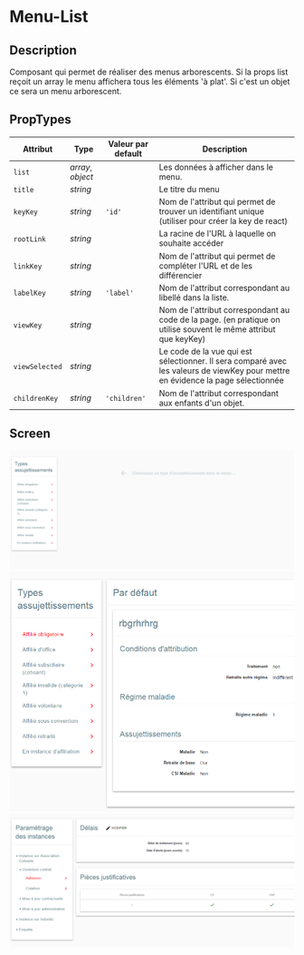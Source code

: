 # Menu-List

## Description

Composant qui permet de réaliser des menus arborescents. 
Si la props list reçoit un array le menu affichera tous les éléments 'à plat'. Si c'est un objet ce sera un menu arborescent.


## PropTypes

<table>
	<thead>
        <tr>
            <th>Attribut</th>
            <th>Type</th>
            <th>Valeur par default</th>
            <th>Description</th>
        </tr>
    </thead>
    <tbody>
        <tr>
            <td><code>list</code></td>
            <td><i>array</i>, <i>object</i></td>
            <td></td>
            <td>Les données à afficher dans le menu.</td>
        </tr>
        <tr>
            <td><code>title</code></td>
            <td><i>string</i></td>
            <td></td>
            <td>Le titre du menu</td>
        </tr>
        <tr>
            <td><code>keyKey</code></td>
            <td><i>string</i></td>
            <td><code>'id'</code></td>
            <td>Nom de l'attribut qui permet de trouver un identifiant unique (utiliser pour créer la key de react)</td>
        </tr>
        <tr>
            <td><code>rootLink</code></td>
            <td><i>string</i></td>
            <td></td>
            <td>La racine de l'URL à laquelle on souhaite accéder</td>
        </tr>
        <tr>
            <td><code>linkKey</code></td>
            <td><i>string</i></td>
            <td></td>
            <td>Nom de l'attribut qui permet de compléter l'URL et de les différencier</td>
        </tr>
        <tr>
            <td><code>labelKey</code></td>
            <td><i>string</i></td>
            <td><code>'label'</code></td>
            <td>Nom de l'attribut correspondant au libellé dans la liste. </td>
        </tr>
        <tr>
            <td><code>viewKey</code></td>
            <td><i>string</i></td>
            <td></td>
            <td>Nom de l'attribut correspondant au code de la page. (en pratique on utilise souvent le même attribut que keyKey) </td>
        </tr>
        <tr>
            <td><code>viewSelected</code></td>
            <td><i>string</i></td>
            <td></td>
            <td>Le code de la vue qui est sélectionner. Il sera comparé avec les valeurs de viewKey pour mettre en évidence la page sélectionnée </td>
        </tr>
        <tr>
            <td><code>childrenKey</code></td>
            <td><i>string</i></td>
            <td><code>'children'</code></td>
            <td>Nom de l'attribut correspondant aux enfants d'un objet. </td>
        </tr>
   </tbody>
</table>

## Screen

![](./.img/menu-list-1.PNG)
![](./.img/menu-list-2.PNG)
![](./.img/menu-list-3.PNG)